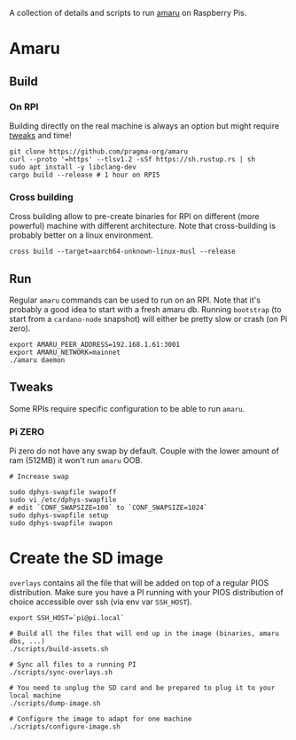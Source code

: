 A collection of details and scripts to run [amaru](https://github.com/pragma-org/amaru) on Raspberry Pis.

# Amaru

## Build

### On RPI

Building directly on the real machine is always an option but might require [tweaks](#tweaks) and time!

```shell
git clone https://github.com/pragma-org/amaru
curl --proto '=https' --tlsv1.2 -sSf https://sh.rustup.rs | sh
sudo apt install -y libclang-dev 
cargo build --release # 1 hour on RPI5
```

### Cross building

Cross building allow to pre-create binaries for RPI on different (more powerful) machine with different architecture.
Note that cross-building is probably better on a linux environment.

```shell
cross build --target=aarch64-unknown-linux-musl --release
```

## Run

Regular `amaru` commands can be used to run on an RPI. Note that it's probably a good idea to start with a fresh amaru db. Running `bootstrap` (to start from a `cardano-node` snapshot) will either be pretty slow or crash (on Pi zero).

```shell
export AMARU_PEER_ADDRESS=192.168.1.61:3001
export AMARU_NETWORK=mainnet
./amaru daemon
```

## Tweaks

Some RPIs require specific configuration to be able to run `amaru`.

### Pi ZERO

Pi zero do not have any swap by default. Couple with the lower amount of ram (512MB) it won't run `amaru` OOB.

```shell
# Increase swap

sudo dphys-swapfile swapoff
sudo vi /etc/dphys-swapfile
# edit `CONF_SWAPSIZE=100` to `CONF_SWAPSIZE=1024`
sudo dphys-swapfile setup
sudo dphys-swapfile swapon
```

# Create the SD image

`overlays` contains all the file that will be added on top of a regular PIOS distribution.
Make sure you have a PI running with your PIOS distribution of choice accessible over ssh (via env var `SSH_HOST`).

```shell
export SSH_HOST=`pi@pi.local`

# Build all the files that will end up in the image (binaries, amaru dbs, ...)
./scripts/build-assets.sh

# Sync all files to a running PI
./scripts/sync-overlays.sh

# You need to unplug the SD card and be prepared to plug it to your local machine
./scripts/dump-image.sh

# Configure the image to adapt for one machine
./scripts/configure-image.sh
```